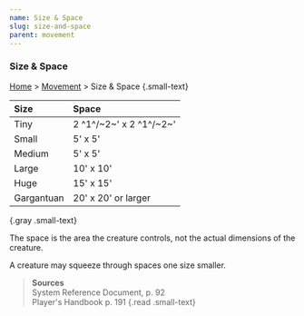 ```yaml
---
name: Size & Space
slug: size-and-space
parent: movement
---
```

### Size & Space
[Home](dm-operations-center) > [Movement](movement-menu) > Size & Space {.small-text}

| Size            | Space                   |
| :-------------- | :---------------------- |
| Tiny            | 2 ^1^/~2~' x 2 ^1^/~2~' |
| Small           | 5' x 5'                 |
| Medium          | 5' x 5'                 |
| Large           | 10' x 10'               |
| Huge            | 15' x 15'               |
| Gargantuan      | 20' x 20' or larger     |
{.gray .small-text}

The space is the area the creature controls, not the actual dimensions of the creature.

A creature may squeeze through spaces one size smaller.

> **Sources** <br/>
> System Reference Document, p. 92<br/>
> Player's Handbook p. 191
{.read .small-text}